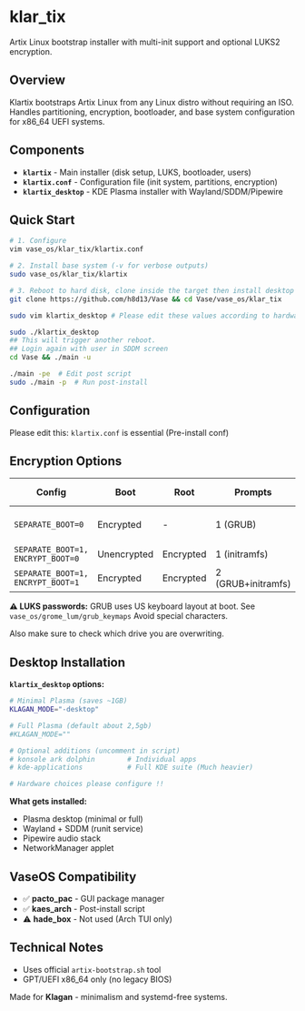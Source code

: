 # klar_tix

Artix Linux bootstrap installer with multi-init support and optional LUKS2 encryption.

## Overview

Klartix bootstraps Artix Linux from any Linux distro without requiring an ISO. 
Handles partitioning, encryption, bootloader, and base system configuration for x86_64 UEFI systems.

## Components

- **`klartix`** - Main installer (disk setup, LUKS, bootloader, users)
- **`klartix.conf`** - Configuration file (init system, partitions, encryption)
- **`klartix_desktop`** - KDE Plasma installer with Wayland/SDDM/Pipewire

## Quick Start

```bash
# 1. Configure
vim vase_os/klar_tix/klartix.conf

# 2. Install base system (-v for verbose outputs)
sudo vase_os/klar_tix/klartix

# 3. Reboot to hard disk, clone inside the target then install desktop
git clone https://github.com/h8d13/Vase && cd Vase/vase_os/klar_tix

sudo vim klartix_desktop # Please edit these values according to hardware.

sudo ./klartix_desktop
## This will trigger another reboot.
## Login again with user in SDDM screen
cd Vase && ./main -u

./main -pe  # Edit post script
sudo ./main -p  # Run post-install
```

## Configuration

Please edit this: `klartix.conf` is essential (Pre-install conf)

## Encryption Options

| Config | Boot | Root | Prompts | Use Case |
|--------|------|------|---------|----------|
| `SEPARATE_BOOT=0` | Encrypted | - | 1 (GRUB) | Simple, single prompt |
| `SEPARATE_BOOT=1, ENCRYPT_BOOT=0` | Unencrypted | Encrypted | 1 (initramfs) | Fast boot |
| `SEPARATE_BOOT=1, ENCRYPT_BOOT=1` | Encrypted | Encrypted | 2 (GRUB+initramfs) | Maximum security |

**⚠️ LUKS passwords:** GRUB uses US keyboard layout at boot. See `vase_os/grome_lum/grub_keymaps` Avoid special characters.

Also make sure to check which drive you are overwriting.

## Desktop Installation

**`klartix_desktop` options:**

```bash
# Minimal Plasma (saves ~1GB)
KLAGAN_MODE="-desktop"

# Full Plasma (default about 2,5gb)
#KLAGAN_MODE=""

# Optional additions (uncomment in script)
# konsole ark dolphin        # Individual apps
# kde-applications           # Full KDE suite (Much heavier)

# Hardware choices please configure !! 
```

**What gets installed:**
- Plasma desktop (minimal or full)
- Wayland + SDDM (runit service)
- Pipewire audio stack
- NetworkManager applet

## VaseOS Compatibility

- ✅ **pacto_pac** - GUI package manager 
- ✅ **kaes_arch** - Post-install script
- ⚠️ **hade_box** - Not used (Arch TUI only)

## Technical Notes

- Uses official `artix-bootstrap.sh` tool
- GPT/UEFI x86_64 only (no legacy BIOS)

Made for **Klagan** - minimalism and systemd-free systems.

